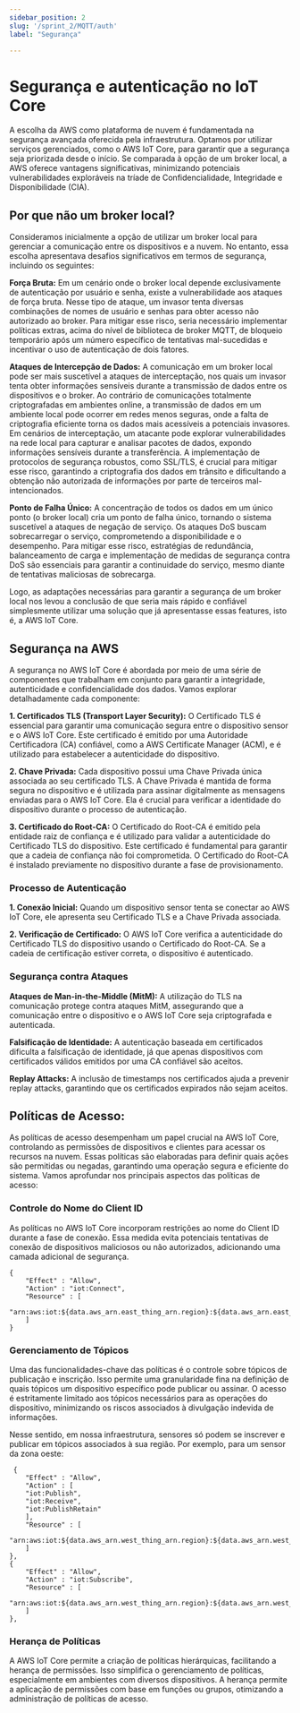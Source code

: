 ```yaml
---
sidebar_position: 2
slug: '/sprint_2/MQTT/auth'
label: "Segurança"

---
```

# Segurança e autenticação no IoT Core

A escolha da AWS como plataforma de nuvem é fundamentada na segurança avançada oferecida pela infraestrutura. Optamos por utilizar serviços gerenciados, como o AWS IoT Core, para garantir que a segurança seja priorizada desde o início. Se comparada à opção de um broker local, a AWS oferece vantagens significativas, minimizando potenciais vulnerabilidades exploráveis na tríade de Confidencialidade, Integridade e Disponibilidade (CIA).

## Por que não um broker local?

Consideramos inicialmente a opção de utilizar um broker local para gerenciar a comunicação entre os dispositivos e a nuvem. No entanto, essa escolha apresentava desafios significativos em termos de segurança, incluindo os seguintes:

**Força Bruta:** Em um cenário onde o broker local depende exclusivamente de autenticação por usuário e senha, existe a vulnerabilidade aos ataques de força bruta. Nesse tipo de ataque, um invasor tenta diversas combinações de nomes de usuário e senhas para obter acesso não autorizado ao broker. Para mitigar esse risco, seria necessário implementar políticas extras, acima do nível de biblioteca de broker MQTT, de bloqueio temporário após um número específico de tentativas mal-sucedidas e incentivar o uso de autenticação de dois fatores.

**Ataques de Intercepção de Dados:** A comunicação em um broker local pode ser mais suscetível a ataques de interceptação, nos quais um invasor tenta obter informações sensíveis durante a transmissão de dados entre os dispositivos e o broker. Ao contrário de comunicações totalmente criptografadas em ambientes online, a transmissão de dados em um ambiente local pode ocorrer em redes menos seguras, onde a falta de criptografia eficiente torna os dados mais acessíveis a potenciais invasores. Em cenários de interceptação, um atacante pode explorar vulnerabilidades na rede local para capturar e analisar pacotes de dados, expondo informações sensíveis durante a transferência. A implementação de protocolos de segurança robustos, como SSL/TLS, é crucial para mitigar esse risco, garantindo a criptografia dos dados em trânsito e dificultando a obtenção não autorizada de informações por parte de terceiros mal-intencionados.

**Ponto de Falha Único:** A concentração de todos os dados em um único ponto (o broker local) cria um ponto de falha único, tornando o sistema suscetível a ataques de negação de serviço. Os ataques DoS buscam sobrecarregar o serviço, comprometendo a disponibilidade e o desempenho. Para mitigar esse risco, estratégias de redundância, balanceamento de carga e implementação de medidas de segurança contra DoS são essenciais para garantir a continuidade do serviço, mesmo diante de tentativas maliciosas de sobrecarga.

Logo, as adaptações necessárias para garantir a segurança de um broker local nos levou a conclusão de que seria mais rápido e confiável simplesmente utilizar uma solução que já apresentasse essas features, isto é, a AWS IoT Core.

## Segurança na AWS
A segurança no AWS IoT Core é abordada por meio de uma série de componentes que trabalham em conjunto para garantir a integridade, autenticidade e confidencialidade dos dados. Vamos explorar detalhadamente cada componente:

**1. Certificados TLS (Transport Layer Security):** O Certificado TLS é essencial para garantir uma comunicação segura entre o dispositivo sensor e o AWS IoT Core. Este certificado é emitido por uma Autoridade Certificadora (CA) confiável, como a AWS Certificate Manager (ACM), e é utilizado para estabelecer a autenticidade do dispositivo.

**2. Chave Privada:** Cada dispositivo possui uma Chave Privada única associada ao seu certificado TLS. A Chave Privada é mantida de forma segura no dispositivo e é utilizada para assinar digitalmente as mensagens enviadas para o AWS IoT Core. Ela é crucial para verificar a identidade do dispositivo durante o processo de autenticação.

**3. Certificado do Root-CA:** O Certificado do Root-CA é emitido pela entidade raiz de confiança e é utilizado para validar a autenticidade do Certificado TLS do dispositivo. Este certificado é fundamental para garantir que a cadeia de confiança não foi comprometida. O Certificado do Root-CA é instalado previamente no dispositivo durante a fase de provisionamento.

### Processo de Autenticação

**1. Conexão Inicial:** Quando um dispositivo sensor tenta se conectar ao AWS IoT Core, ele apresenta seu Certificado TLS e a Chave Privada associada.

**2. Verificação de Certificado:** O AWS IoT Core verifica a autenticidade do Certificado TLS do dispositivo usando o Certificado do Root-CA. Se a cadeia de certificação estiver correta, o dispositivo é autenticado.

### Segurança contra Ataques

**Ataques de Man-in-the-Middle (MitM):** A utilização do TLS na comunicação protege contra ataques MitM, assegurando que a comunicação entre o dispositivo e o AWS IoT Core seja criptografada e autenticada.

**Falsificação de Identidade:** A autenticação baseada em certificados dificulta a falsificação de identidade, já que apenas dispositivos com certificados válidos emitidos por uma CA confiável são aceitos.

**Replay Attacks:** A inclusão de timestamps nos certificados ajuda a prevenir replay attacks, garantindo que os certificados expirados não sejam aceitos.

## Políticas de Acesso: 
As políticas de acesso desempenham um papel crucial na AWS IoT Core, controlando as permissões de dispositivos e clientes para acessar os recursos na nuvem. Essas políticas são elaboradas para definir quais ações são permitidas ou negadas, garantindo uma operação segura e eficiente do sistema. Vamos aprofundar nos principais aspectos das políticas de acesso:

### Controle do Nome do Client ID

As políticas no AWS IoT Core incorporam restrições ao nome do Client ID durante a fase de conexão. Essa medida evita potenciais tentativas de conexão de dispositivos maliciosos ou não autorizados, adicionando uma camada adicional de segurança.

```
{
    "Effect" : "Allow",
    "Action" : "iot:Connect",
    "Resource" : [
    "arn:aws:iot:${data.aws_arn.east_thing_arn.region}:${data.aws_arn.east_thing_arn.account}:client/*",
    ]
}
```

### Gerenciamento de Tópicos

Uma das funcionalidades-chave das políticas é o controle sobre tópicos de publicação e inscrição. Isso permite uma granularidade fina na definição de quais tópicos um dispositivo específico pode publicar ou assinar. O acesso é estritamente limitado aos tópicos necessários para as operações do dispositivo, minimizando os riscos associados à divulgação indevida de informações.

Nesse sentido, em nossa infraestrutura, sensores só podem se inscrever e publicar em tópicos associados à sua região. Por exemplo, para um sensor da zona oeste:

```
 {
    "Effect" : "Allow",
    "Action" : [
    "iot:Publish",
    "iot:Receive",
    "iot:PublishRetain"
    ],
    "Resource" : [
    "arn:aws:iot:${data.aws_arn.west_thing_arn.region}:${data.aws_arn.west_thing_arn.account}:topic/sensor/west/*",
    ]
},
{
    "Effect" : "Allow",
    "Action" : "iot:Subscribe",
    "Resource" : [
    "arn:aws:iot:${data.aws_arn.west_thing_arn.region}:${data.aws_arn.west_thing_arn.account}:topicfilter/sensor/west/*",
    ]
},
```

### Herança de Políticas

A AWS IoT Core permite a criação de políticas hierárquicas, facilitando a herança de permissões. Isso simplifica o gerenciamento de políticas, especialmente em ambientes com diversos dispositivos. A herança permite a aplicação de permissões com base em funções ou grupos, otimizando a administração de políticas de acesso.